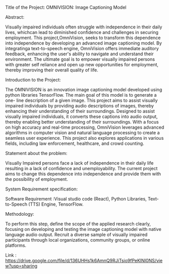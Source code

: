 Title of the Project: OMNIVISION: Image Captioning Model

Abstract:

Visually impaired individuals often struggle with independence in their daily lives, whichcan lead to diminished confidence and challenges in securing employment. This project,OmniVision, seeks to transform this dependence into independence by developing an advanced image captioning model.  By integratinga text-to-speech engine, OmniVision offers immediate auditory feedback, enhancing the user's ability to navigate and understand their environment. The ultimate goal is to empower visually impaired persons with greater self reliance and open up new opportunities for employment, thereby improving their overall quality of life.

Introduction to the Project:

The OMNIVISION is an innovation image captioning model developed using python libraries TensorFlow. The main goal of this model is to generate a one- line description of a given image. This project aims to assist visually impaired individuals by providing audio descriptions of images, thereby enhancing their understanding of their surroundings. Designed to assist visually impaired individuals, it converts these captions into audio output, thereby enabling better understanding of their surroundings. With a focus on high accuracy and real-time processing, OmniVision leverages advanced algorithms in computer vision and natural language processing to create a seamless user experience. This project also explores applications in various fields, including law enforcement, healthcare, and crowd counting.

Statement about the problem:

Visually Impaired persons face a lack of independence in their daily life resulting in a lack of confidence and unemployability. The current project aims to change this dependence into
independence and provide them with the possibility of employment.

System Requirement specification:

Software Requirement :Visual studio code (React), Python Libraries, Text-to-Speech (TTS) Engine, TensorFlow.

Methodology:

To perform this step, define the scope of the applied research clearly, focusing on developing and testing the image captioning model with native language audio output. Recruit a diverse
sample of visually impaired participants through local organizations, community groups, or online platforms. 

Link : https://drive.google.com/file/d/136UHHs1k6AmnQ9RJiTsio9fPeKlNI0NS/view?usp=sharing

